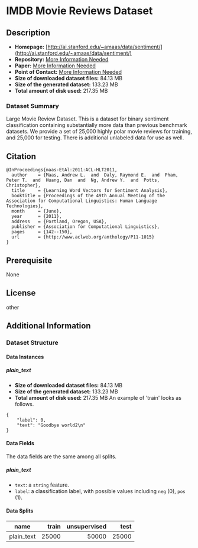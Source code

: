 # IMDB Movie Reviews Dataset

## Description
- **Homepage:** [http://ai.stanford.edu/~amaas/data/sentiment/](http://ai.stanford.edu/~amaas/data/sentiment/)
- **Repository:** [More Information Needed](https://github.com/huggingface/datasets/blob/master/CONTRIBUTING.md#how-to-contribute-to-the-dataset-cards)
- **Paper:** [More Information Needed](https://github.com/huggingface/datasets/blob/master/CONTRIBUTING.md#how-to-contribute-to-the-dataset-cards)
- **Point of Contact:** [More Information Needed](https://github.com/huggingface/datasets/blob/master/CONTRIBUTING.md#how-to-contribute-to-the-dataset-cards)
- **Size of downloaded dataset files:** 84.13 MB
- **Size of the generated dataset:** 133.23 MB
- **Total amount of disk used:** 217.35 MB

### Dataset Summary

Large Movie Review Dataset.
This is a dataset for binary sentiment classification containing substantially more data than previous benchmark datasets. We provide a set of 25,000 highly polar movie reviews for training, and 25,000 for testing. There is additional unlabeled data for use as well.

## Citation

```
@InProceedings{maas-EtAl:2011:ACL-HLT2011,
  author    = {Maas, Andrew L.  and  Daly, Raymond E.  and  Pham, Peter T.  and  Huang, Dan  and  Ng, Andrew Y.  and  Potts, Christopher},
  title     = {Learning Word Vectors for Sentiment Analysis},
  booktitle = {Proceedings of the 49th Annual Meeting of the Association for Computational Linguistics: Human Language Technologies},
  month     = {June},
  year      = {2011},
  address   = {Portland, Oregon, USA},
  publisher = {Association for Computational Linguistics},
  pages     = {142--150},
  url       = {http://www.aclweb.org/anthology/P11-1015}
}
```

## Prerequisite
None

## License
other

## Additional Information
### Dataset Structure

#### Data Instances

##### plain_text
- **Size of downloaded dataset files:** 84.13 MB
- **Size of the generated dataset:** 133.23 MB
- **Total amount of disk used:** 217.35 MB
An example of 'train' looks as follows.
```
{
    "label": 0,
    "text": "Goodbye world2\n"
}
```
#### Data Fields
The data fields are the same among all splits.
##### plain_text
- `text`: a `string` feature.
- `label`: a classification label, with possible values including `neg` (0), `pos` (1).

#### Data Splits

|   name   |train|unsupervised|test |
|----------|----:|-----------:|----:|
|plain_text|25000|       50000|25000|
